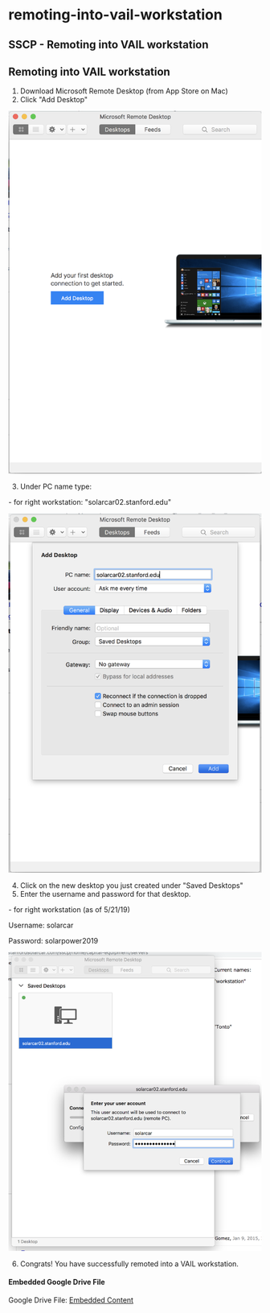 # remoting-into-vail-workstation

## SSCP - Remoting into VAIL workstation

## Remoting into VAIL workstation

1. Download Microsoft Remote Desktop (from App Store on Mac)
2. Click "Add Desktop"

![](../../../assets/image_9eac351b4e.png)

3. Under PC name type:

&#x20;   \- for right workstation: "solarcar02.stanford.edu"

![](../../../assets/image_f26848fbd5.png)

4. Click on the new desktop you just created under "Saved Desktops"
5. Enter the username and password for that desktop.

&#x20;   \- for right workstation (as of 5/21/19)

&#x20;       Username: solarcar

&#x20;       Password: solarpower2019

![](../../../assets/image_2ef2244aad.png)

6. Congrats! You have successfully remoted into a VAIL workstation.

#### Embedded Google Drive File

Google Drive File: [Embedded Content](https://drive.google.com/embeddedfolderview?id=1cRu9EYdlDcQ74VqY25DVRgqQaobEuOIb#list)

